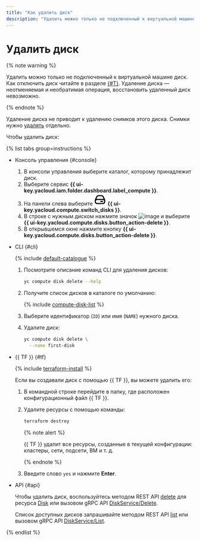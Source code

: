 ```yaml
---
title: "Как удалить диск"
description: "Удалить можно только не подключенный к виртуальной машине диск. Удаление диска — неотменяемая и необратимая операция, восстановить удаленный диск невозможно. Удаление диска не приводит к удалению снимков этого диска. Снимки нужно удалять отдельно. Чтобы удалить диск в консоли управления выберите каталог, которому принадлежит диск, выберите сервис {{ compute-name }}, на странице Виртуальные машины перейдите на вкладку Диски. В строке с нужным диском нажмите значок выбора и нажмите Удалить."
---
```


# Удалить диск

{% note warning %}

Удалить можно только не подключенный к виртуальной машине диск. Как отключить диск читайте в разделе [{#T}](../vm-control/vm-detach-disk.md). Удаление диска — неотменяемая и необратимая операция, восстановить удаленный диск невозможно.

{% endnote %}

Удаление диска не приводит к удалению снимков этого диска. Снимки нужно [удалять](../snapshot-control/delete.md) отдельно.

Чтобы удалить диск:

{% list tabs group=instructions %}

- Консоль управления {#console}

  1. В консоли управления выберите каталог, которому принадлежит диск.
  1. Выберите сервис **{{ ui-key.yacloud.iam.folder.dashboard.label_compute }}**.
  1. На панели слева выберите ![image](../../../_assets/console-icons/hard-drive.svg) **{{ ui-key.yacloud.compute.switch_disks }}**.
  1. В строке с нужным диском нажмите значок ![image](../../../_assets/console-icons/ellipsis.svg) и выберите **{{ ui-key.yacloud.compute.disks.button_action-delete }}**.
  1. В открывшемся окне нажмите кнопку **{{ ui-key.yacloud.compute.disks.button_action-delete }}**.

- CLI {#cli}

  {% include [default-catalogue](../../../_includes/default-catalogue.md) %}

  1. Посмотрите описание команд CLI для удаления дисков:

     ```bash
     yc compute disk delete --help
     ```

  1. Получите список дисков в каталоге по умолчанию:

     {% include [compute-disk-list](../../../_includes/compute/disk-list.md) %}

  1. Выберите идентификатор (`ID`) или имя (`NAME`) нужного диска.
  1. Удалите диск:

     ```bash
     yc compute disk delete \
       --name first-disk
     ```

- {{ TF }} {#tf}

  {% include [terraform-install](../../../_includes/terraform-install.md) %}

  Если вы создавали диск с помощью {{ TF }}, вы можете удалить его:
  1. В командной строке перейдите в папку, где расположен конфигурационный файл {{ TF }}.
  1. Удалите ресурсы с помощью команды:

     ```bash
     terraform destroy
     ```

     {% note alert %}

     {{ TF }} удалит все ресурсы, созданные в текущей конфигурации: кластеры, сети, подсети, ВМ и т. д.

     {% endnote %}

  1. Введите слово `yes` и нажмите **Enter**.

- API {#api}

  Чтобы удалить диск, воспользуйтесь методом REST API [delete](../../api-ref/Disk/delete.md) для ресурса [Disk](../../api-ref/Disk/index.md) или вызовом gRPC API [DiskService/Delete](../../api-ref/grpc/disk_service.md#Delete).

  Список доступных дисков запрашивайте методом REST API [list](../../api-ref/Disk/list.md) или вызовом gRPC API [DiskService/List](../../api-ref/grpc/disk_service.md#List).

{% endlist %}